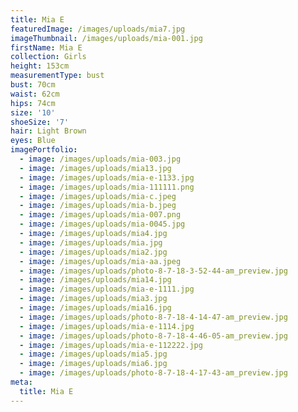 ```yaml
---
title: Mia E
featuredImage: /images/uploads/mia7.jpg
imageThumbnail: /images/uploads/mia-001.jpg
firstName: Mia E
collection: Girls
height: 153cm
measurementType: bust
bust: 70cm
waist: 62cm
hips: 74cm
size: '10'
shoeSize: '7'
hair: Light Brown
eyes: Blue
imagePortfolio:
  - image: /images/uploads/mia-003.jpg
  - image: /images/uploads/mia13.jpg
  - image: /images/uploads/mia-e-1133.jpg
  - image: /images/uploads/mia-111111.png
  - image: /images/uploads/mia-c.jpeg
  - image: /images/uploads/mia-b.jpeg
  - image: /images/uploads/mia-007.png
  - image: /images/uploads/mia-0045.jpg
  - image: /images/uploads/mia4.jpg
  - image: /images/uploads/mia.jpg
  - image: /images/uploads/mia2.jpg
  - image: /images/uploads/mia-aa.jpeg
  - image: /images/uploads/photo-8-7-18-3-52-44-am_preview.jpg
  - image: /images/uploads/mia14.jpg
  - image: /images/uploads/mia-e-1111.jpg
  - image: /images/uploads/mia3.jpg
  - image: /images/uploads/mia16.jpg
  - image: /images/uploads/photo-8-7-18-4-14-47-am_preview.jpg
  - image: /images/uploads/mia-e-1114.jpg
  - image: /images/uploads/photo-8-7-18-4-46-05-am_preview.jpg
  - image: /images/uploads/mia-e-112222.jpg
  - image: /images/uploads/mia5.jpg
  - image: /images/uploads/mia6.jpg
  - image: /images/uploads/photo-8-7-18-4-17-43-am_preview.jpg
meta:
  title: Mia E
---
```


